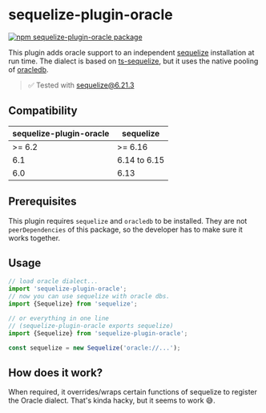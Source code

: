 # sequelize-plugin-oracle

[![npm sequelize-plugin-oracle package](https://img.shields.io/npm/v/sequelize-plugin-oracle.svg)](https://npmjs.org/package/sequelize-plugin-oracle)

This plugin adds oracle support to an independent [sequelize](https://github.com/sequelize/sequelize) installation at
run time. The dialect is based on [ts-sequelize](https://github.com/konnecteam/ts-sequelize), but it uses the native
pooling of [oracledb](https://github.com/oracle/node-oracledb).

> ✅ Tested with sequelize@6.21.3 

## Compatibility

|sequelize-plugin-oracle|sequelize|
|---|---|
| \>= 6.2 | \>= 6.16
| 6.1 | 6.14 to 6.15
| 6.0 | 6.13

## Prerequisites

This plugin requires `sequelize` and `oracledb` to be installed.
They are not `peerDependencies` of this package, so the developer has to make sure it works together. 

## Usage

```typescript
// load oracle dialect...
import 'sequelize-plugin-oracle';
// now you can use sequelize with oracle dbs.
import {Sequelize} from 'sequelize';

// or everything in one line
// (sequelize-plugin-oracle exports sequelize)
import {Sequelize} from 'sequelize-plugin-oracle';

const sequelize = new Sequelize('oracle://...');
```

## How does it work?

When required, it overrides/wraps certain functions of sequelize to register the Oracle dialect.
That's kinda hacky, but it seems to work 😅.
